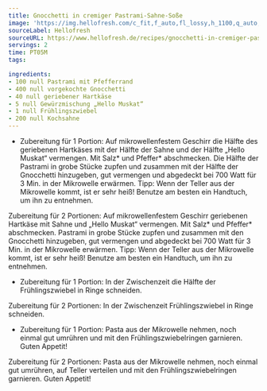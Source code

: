 ```yaml
---
title: Gnocchetti in cremiger Pastrami-Sahne-Soße
image: 'https://img.hellofresh.com/c_fit,f_auto,fl_lossy,h_1100,q_auto,w_2600/hellofresh_s3/image/gnocchetti-in-cremiger-pastrami-sahne-sosze-2c07482f.jpg'
sourceLabel: Hellofresh
sourceURL: https://www.hellofresh.de/recipes/gnocchetti-in-cremiger-pastrami-sahne-sosze-61b89611b4a155422b751a56
servings: 2
time: PT05M
tags:

ingredients:
- 100 null Pastrami mit Pfefferrand
- 400 null vorgekochte Gnocchetti
- 40 null geriebener Hartkäse
- 5 null Gewürzmischung „Hello Muskat“
- 1 null Frühlingszwiebel
- 200 null Kochsahne
---
```


- Zubereitung für 1 Portion: 
Auf mikrowellenfestem Geschirr die Hälfte des geriebenen Hartkäses mit der Hälfte der Sahne und der Hälfte „Hello Muskat“ vermengen. Mit Salz\* und Pfeffer\* abschmecken. Die Hälfte der Pastrami in grobe Stücke zupfen und zusammen mit der Hälfte der Gnocchetti hinzugeben, gut vermengen und abgedeckt bei 700 Watt für 3 Min. in der Mikrowelle erwärmen. Tipp: Wenn der Teller aus der Mikrowelle kommt, ist er sehr heiß! Benutze am besten ein Handtuch, um ihn zu entnehmen.  

Zubereitung für 2 Portionen: 
Auf mikrowellenfestem Geschirr geriebenen Hartkäse mit Sahne und „Hello Muskat“ vermengen. Mit Salz\* und Pfeffer\* abschmecken. Pastrami in grobe Stücke zupfen und zusammen mit den Gnocchetti hinzugeben, gut vermengen und abgedeckt bei 700 Watt für 3 Min. in der Mikrowelle erwärmen. Tipp: Wenn der Teller aus der Mikrowelle kommt, ist er sehr heiß! Benutze am besten ein Handtuch, um ihn zu entnehmen.
- Zubereitung für 1 Portion: 
In der Zwischenzeit die Hälfte der Frühlingszwiebel in Ringe schneiden.   

Zubereitung für 2 Portionen: 
In der Zwischenzeit Frühlingszwiebel in Ringe schneiden.
- Zubereitung für 1 Portion: 
Pasta aus der Mikrowelle nehmen, noch einmal gut umrühren und mit den Frühlingszwiebelringen garnieren. Guten Appetit!   

Zubereitung für 2 Portionen: 
Pasta aus der Mikrowelle nehmen, noch einmal gut umrühren, auf Teller verteilen und mit den Frühlingszwiebelringen garnieren. Guten Appetit!

